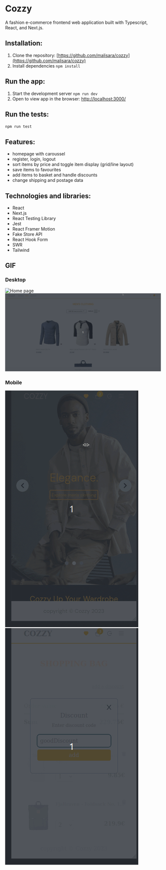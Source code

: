 # Cozzy

A fashion e-commerce frontend web application built with Typescript, React, and Next.js.

## Installation:

1. Clone the repository: [https://github.com/malisara/cozzy](https://github.com/malisara/cozzy)
2. Install dependencies `npm install`

## Run the app:

1. Start the development server `npm run dev`
2. Open to view app in the browser: [http://localhost:3000/](http://localhost:3000/)

## Run the tests:

`npm run test`

## Features:

- homepage with caroussel
- register, login, logout
- sort items by price and toggle item display (grid/line layout)
- save items to favourites
- add items to basket and handle discounts
- change shipping and postage data

## Technologies and libraries:

- React
- Next.js
- React Testing Library
- Jest
- React Framer Motion
- Fake Store API
- React Hook Form
- SWR
- Tailwind

## GIF

### Desktop

![Home page](/readme/homeDesktop.gif)
![Detail page](/readme/detailDesktop.gif)

### Mobile

![Home page](/readme/homeMobile.gif)
![Payment page](/readme/discountMobile.gif)
